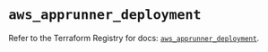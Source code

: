 # `aws_apprunner_deployment`

Refer to the Terraform Registry for docs: [`aws_apprunner_deployment`](https://registry.terraform.io/providers/hashicorp/aws/5.40.0/docs/resources/apprunner_deployment).
